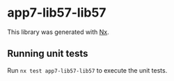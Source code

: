 # app7-lib57-lib57

This library was generated with [Nx](https://nx.dev).

## Running unit tests

Run `nx test app7-lib57-lib57` to execute the unit tests.
